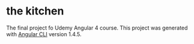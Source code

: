 # the kitchen

The final project fo Udemy Angular 4 course.
This project was generated with [Angular CLI](https://github.com/angular/angular-cli) version 1.4.5.


